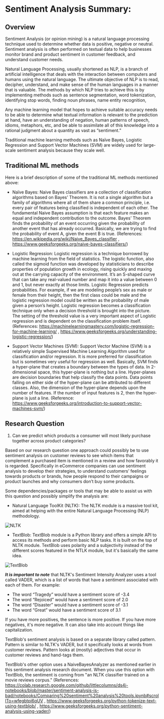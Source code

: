 # Sentiment Analysis Summary:

## Overview

Sentiment Analysis (or opinion mining) is a natural language processing technique used to determine whether data is positive, negative or neutral. Sentiment analysis is often performed on textual data to help businesses monitor brand and product sentiment in customer feedback, and understand customer needs.

Natural Language Processing, usually shortened as NLP, is a branch of artificial intelligence that deals with the interaction between computers and humans using the natural language. The ultimate objective of NLP is to read, decipher, understand, and make sense of the human languages in a manner that is valuable. The methods by which NLP tries to achieve this is by implementing methods such as sentence segmentation, word tokenization, identifying stop words, finding noun phrases, name entity recognition, 

Any machine learning model that hopes to achieve suitable accuracy needs to be able to determine what textual information is relevant to the prediction at hand, have an understanding of negation, human patterns of speech, idioms, metaphors, etc, and be able to assimilate all of this knowledge into a rational judgment about a quantity as vast as “sentiment.”


Traditional machine learning methods such as Naïve Bayes, Logistic Regression and Support Vector Machines (SVM) are widely used for large-scale sentiment analysis because they scale well.

## Traditional ML methods

Here is a brief description of some of the traditional ML methods mentioned above:

- Naïve Bayes: Naive Bayes classifiers are a collection of classification algorithms based on Bayes’ Theorem. It is not a single algorithm but a family of algorithms where all of them share a common principle, i.e. every pair of features being classified is independent of each other. The fundamental Naive Bayes assumption is that each feature makes an equal and independent contribution to the outcome. Bayes’ Theorem finds the probability of an event occurring given the probability of another event that has already occurred. Basically, we are trying to find the probability of event A, given the event B is true. (References: <https://en.wikipedia.org/wiki/Naive_Bayes_classifier> , <https://www.geeksforgeeks.org/naive-bayes-classifiers/>)
    
- Logistic Regression: Logistic regression is a technique borrowed by machine learning from the field of statistics. The logistic function, also called the sigmoid function was developed by statisticians to describe properties of population growth in ecology, rising quickly and maxing out at the carrying capacity of the environment. It’s an S-shaped curve that can take any real-valued number and map it into a value between 0 and 1, but never exactly at those limits. Logistic Regression predicts probabilities. For example, if we are modeling people’s sex as male or female from their height, then the first class could be male and the logistic regression model could be written as the probability of male given a person’s height. Logistic regression becomes a classification technique only when a decision threshold is brought into the picture. The setting of the threshold value is a very important aspect of Logistic regression and is dependent on the classification problem itself. (References: <https://machinelearningmastery.com/logistic-regression-for-machine-learning/> , <https://www.geeksforgeeks.org/understanding-logistic-regression/>)

- Support Vector Machines (SVM): Support Vector Machine (SVM) is a relatively simple Supervised Machine Learning Algorithm used for classification and/or regression. It is more preferred for classification but is sometimes very useful for regression as well. Basically, SVM finds a hyper-plane that creates a boundary between the types of data. In 2-dimensional space, this hyper-plane is nothing but a line. Hyper-planes are decision boundaries that help classify the data points. Data points falling on either side of the hyper-plane can be attributed to different classes. Also, the dimension of the hyper-plane depends upon the number of features. If the number of input features is 2, then the hyper-plane is just a line. (Reference: <https://www.geeksforgeeks.org/introduction-to-support-vector-machines-svm/>)        

## Research Question

1. Can we predict which products a consumer will most likely purchase together across product categories?  

Based on our research question one approach could possibly be to use sentiment analysis on customer reviews to see which items that complement a purchased item is mentioned in a review and how favorably it is regarded. Specifically in eCommerce companies can use sentiment analysis to develop their strategies, to understand customers’ feelings towards products or brands, how people respond to their campaigns or product launches and why consumers don’t buy some products.

Some dependencies/packages or tools that may be able to assist us with this question and possibly simplify the analysis are:

- Natural Language ToolKit (NLTK): The NLTK module is a massive tool kit, aimed at helping with the entire Natural Language Processing (NLP) methodology.

![NLTK](https://github.com/jbenasuli/final_project/blob/markdowns/resources/md-imgs/NTLK-Screenshot.png)     



- TextBlob: TextBlob module is a Python library and offers a simple API to access its methods and perform basic NLP tasks. It is built on the top of NLTK module. TextBlob uses polarity and a subjectivity instead of the different scores featured in the NTLK module, but it's basically the same idea.

![TextBlob](https://github.com/jbenasuli/final_project/blob/markdowns/resources/md-imgs/TextBlob-Screenshot.png)



__*It is important to note*__ that NLTK's Sentiment Intensity Analyzer uses a tool called VADER, which is a list of words that have a sentiment associated with each of them. For example:
- The word “Tragedy” would have a sentiment score of -3.4 
- The word “Rejoiced” would have a sentiment score of 2.0
- The word “Disaster” would have a sentiment score of -3.1
- The word “Great” would have a sentiment score of 3.1

If you have more positives, the sentence is more positive. If you have more negatives, it's more negative. It can also take into account things like capitalization.

TextBlob's sentiment analysis is based on a separate library called pattern. Pattern is similar to NLTK's VADER, but it specifically looks at words from customer reviews. Pattern looks at (mostly) adjectives that occur in customer reviews and hand-tags them.

TextBlob's other option uses a NaiveBayesAnalyzer as mentioned earlier in this sentiment analysis research document. When you use this option with TextBlob, the sentiment is coming from "an NLTK classifier trained on a movie reviews corpus." (References: <https://colab.research.google.com/github/littlecolumns/ds4j-notebooks/blob/master/sentiment-analysis-is-bad/notebooks/Comparing%20sentiment%20analysis%20tools.ipynb#scrollTo=wfegbtpi6qUV> , <https://www.geeksforgeeks.org/python-tokenize-text-using-textblob/> , <https://www.geeksforgeeks.org/python-sentiment-analysis-using-vader/>) 
